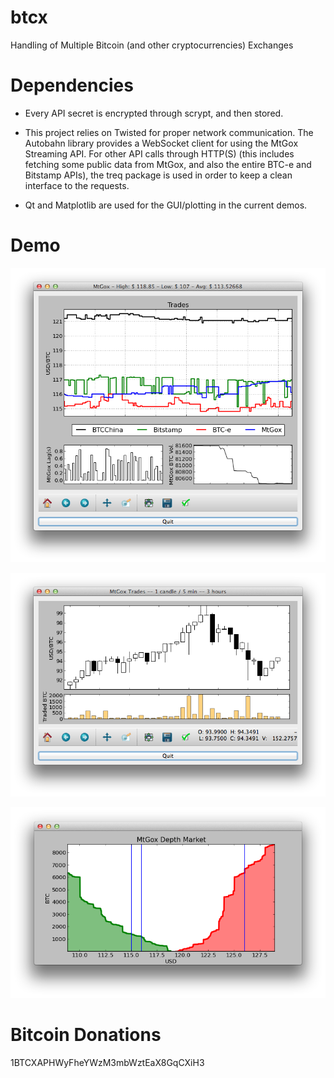 btcx
====

Handling of Multiple Bitcoin (and other cryptocurrencies) Exchanges


Dependencies
============

+ Every API secret is encrypted through scrypt, and then stored.

+ This project relies on Twisted for proper network communication.
The Autobahn library provides a WebSocket client for using the
MtGox Streaming API. For other API calls through HTTP(S) (this includes
fetching some public data from MtGox, and also the entire BTC-e and
Bitstamp APIs), the treq package is used in order to keep a clean
interface to the requests.

+ Qt and Matplotlib are used for the GUI/plotting in the current demos.


Demo
====

![demo1](screenshot/demo_1_up2.png?raw=True)

![demo4](screenshot/demo_4.png?raw=True)

![demo7](screenshot/demo_7.png?raw=True)


Bitcoin Donations
=================

1BTCXAPHWyFheYWzM3mbWztEaX8GqCXiH3
